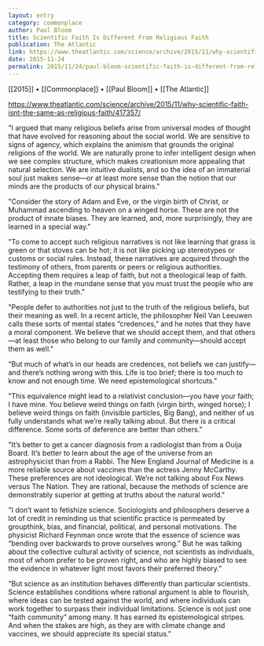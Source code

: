 ```yaml
---
layout: entry
category: commonplace
author: Paul Bloom
title: Scientific Faith Is Different From Religious Faith
publication: The Atlantic
link: https://www.theatlantic.com/science/archive/2015/11/why-scientific-faith-isnt-the-same-as-religious-faith/417357/
date: 2015-11-24
permalink: 2015/11/24/paul-bloom-scientific-faith-is-different-from-religious-faith
---
```


[[2015]] • [[Commonplace]] • [[Paul Bloom]] • [[The Atlantic]]

https://www.theatlantic.com/science/archive/2015/11/why-scientific-faith-isnt-the-same-as-religious-faith/417357/

"I argued that many religious beliefs arise from universal modes of thought that have evolved for reasoning about the social world. We are sensitive to signs of agency, which explains the animism that grounds the original religions of the world. We are naturally prone to infer intelligent design when we see complex structure, which makes creationism more appealing that natural selection. We are intuitive dualists, and so the idea of an immaterial soul just makes sense—or at least more sense than the notion that our minds are the products of our physical brains."

"Consider the story of Adam and Eve, or the virgin birth of Christ, or Muhammad ascending to heaven on a winged horse. These are not the product of innate biases. They are learned, and, more surprisingly, they are learned in a special way."

"To come to accept such religious narratives is not like learning that grass is green or that stoves can be hot; it is not like picking up stereotypes or customs or social rules. Instead, these narratives are acquired through the testimony of others, from parents or peers or religious authorities. Accepting them requires a leap of faith, but not a theological leap of faith. Rather, a leap in the mundane sense that you must trust the people who are testifying to their truth."

"People defer to authorities not just to the truth of the religious beliefs, but their meaning as well. In a recent article, the philosopher Neil Van Leeuwen calls these sorts of mental states “credences,” and he notes that they have a moral component. We believe that we should accept them, and that others—at least those who belong to our family and community—should accept them as well."

"But much of what’s in our heads are credences, not beliefs we can justify—and there’s nothing wrong with this. Life is too brief; there is too much to know and not enough time. We need epistemological shortcuts."

"This equivalence might lead to a relativist conclusion—you have your faith; I have mine. You believe weird things on faith (virgin birth, winged horse); I believe weird things on faith (invisible particles, Big Bang), and neither of us fully understands what we’re really talking about. But there is a critical difference. Some sorts of deference are better than others."

"It’s better to get a cancer diagnosis from a radiologist than from a Ouija Board. It’s better to learn about the age of the universe from an astrophysicist than from a Rabbi. The New England Journal of Medicine is a more reliable source about vaccines than the actress Jenny McCarthy. These preferences are not ideological. We’re not talking about Fox News versus The Nation. They are rational, because the methods of science are demonstrably superior at getting at truths about the natural world."

"I don’t want to fetishize science. Sociologists and philosophers deserve a lot of credit in reminding us that scientific practice is permeated by groupthink, bias, and financial, political, and personal motivations. The physicist Richard Feynman once wrote that the essence of science was “bending over backwards to prove ourselves wrong.” But he was talking about the collective cultural activity of science, not scientists as individuals, most of whom prefer to be proven right, and who are highly biased to see the evidence in whatever light most favors their preferred theory."

"But science as an institution behaves differently than particular scientists. Science establishes conditions where rational argument is able to flourish, where ideas can be tested against the world, and where individuals can work together to surpass their individual limitations. Science is not just one “faith community” among many. It has earned its epistemological stripes. And when the stakes are high, as they are with climate change and vaccines, we should appreciate its special status."